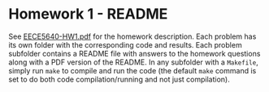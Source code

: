 # Homework 1 - README

See [EECE5640-HW1.pdf](EECE5640-HW1.pdf) for the homework description. Each problem has its own folder with the corresponding code and results. Each problem subfolder contains a README file with answers to the homework questions along with a PDF version of the README. In any subfolder with a `Makefile`, simply run `make` to compile and run the code (the default `make` command is set to do both code compilation/running and not just compilation).
